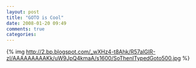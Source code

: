 ```yaml
---
layout: post
title: "GOTO is Cool"
date: 2008-01-20 09:49
comments: true
categories: 
---
```

{% img http://2.bp.blogspot.com/_wXHz4-t8Ahk/R57alGIR-zI/AAAAAAAAAKk/uW9JpQ4kmaA/s1600/SoThenITypedGoto500.jpg %}


